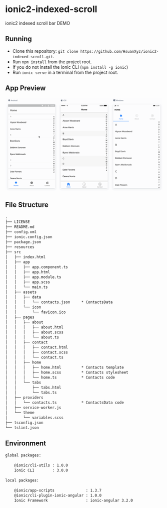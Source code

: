 # ionic2-indexed-scroll

ionic2 indexed scroll bar DEMO

## Running
* Clone this repository: `git clone https://github.com/HsuanXyz/ionic2-indexed-scroll.git`.
* Run `npm install` from the project root.
* If you do not install the ionic CLI (`npm install -g ionic`)
* Run `ionic serve` in a terminal from the project root.

## App Preview
<img src="https://github.com/HsuanXyz/hsuan.github.io/blob/master/assets/ionic2-indexed-scroll/indexed-scroll-demo.gif?raw=true" alt="Preview">

## File Structure
```
.
├── LICENSE
├── README.md
├── config.xml
├── ionic.config.json
├── package.json
├── resources
├── src
│   ├── index.html
│   ├── app
│   │   ├── app.component.ts
│   │   ├── app.html
│   │   ├── app.module.ts
│   │   ├── app.scss
│   │   └── main.ts
│   ├── assets
│   │   ├── data
│   │   │   └── contacts.json     * ContactsData
│   │   └── icon
│   │       └── favicon.ico
│   ├── pages
│   │   ├── about
│   │   │   ├── about.html
│   │   │   ├── about.scss
│   │   │   └── about.ts
│   │   ├── contact
│   │   │   ├── contact.html
│   │   │   ├── contact.scss
│   │   │   └── contact.ts
│   │   ├── home
│   │   │   ├── home.html         * Contacts template
│   │   │   ├── home.scss         * Contacts stylesheet
│   │   │   └── home.ts           * Contacts code
│   │   └── tabs
│   │       ├── tabs.html
│   │       └── tabs.ts
│   ├── providers
│   │   └── contacts.ts           * ContactsData code
│   ├── service-worker.js
│   └── theme
│       └── variables.scss
├── tsconfig.json
└── tslint.json
```
## Environment
```
global packages:

    @ionic/cli-utils : 1.0.0
    Ionic CLI        : 3.0.0

local packages:

    @ionic/app-scripts              : 1.3.7
    @ionic/cli-plugin-ionic-angular : 1.0.0
    Ionic Framework                 : ionic-angular 3.2.0

```
